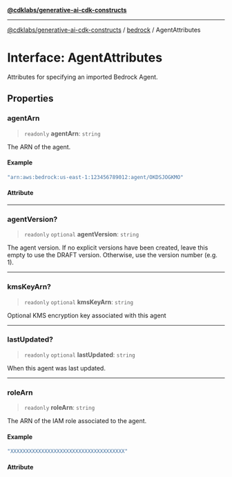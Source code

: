 [**@cdklabs/generative-ai-cdk-constructs**](../../../../README.md)

***

[@cdklabs/generative-ai-cdk-constructs](../../../../README.md) / [bedrock](../README.md) / AgentAttributes

# Interface: AgentAttributes

Attributes for specifying an imported Bedrock Agent.

## Properties

### agentArn

> `readonly` **agentArn**: `string`

The ARN of the agent.

#### Example

```ts
"arn:aws:bedrock:us-east-1:123456789012:agent/OKDSJOGKMO"
```

#### Attribute

***

### agentVersion?

> `readonly` `optional` **agentVersion**: `string`

The agent version. If no explicit versions have been created,
leave this  empty to use the DRAFT version. Otherwise, use the
version number (e.g. 1).

***

### kmsKeyArn?

> `readonly` `optional` **kmsKeyArn**: `string`

Optional KMS encryption key associated with this agent

***

### lastUpdated?

> `readonly` `optional` **lastUpdated**: `string`

When this agent was last updated.

***

### roleArn

> `readonly` **roleArn**: `string`

The ARN of the IAM role associated to the agent.

#### Example

```ts
"XXXXXXXXXXXXXXXXXXXXXXXXXXXXXXXXXXXXX"
```

#### Attribute
